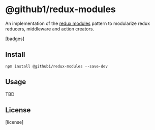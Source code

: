 # @github1/redux-modules

An implementation of the [redux modules](https://github.com/erikras/ducks-modular-redux) pattern to modularize redux reducers, middleware and action creators.

[badges]

## Install
```shell
npm install @github1/redux-modules --save-dev
```

## Usage

TBD

## License

[license]